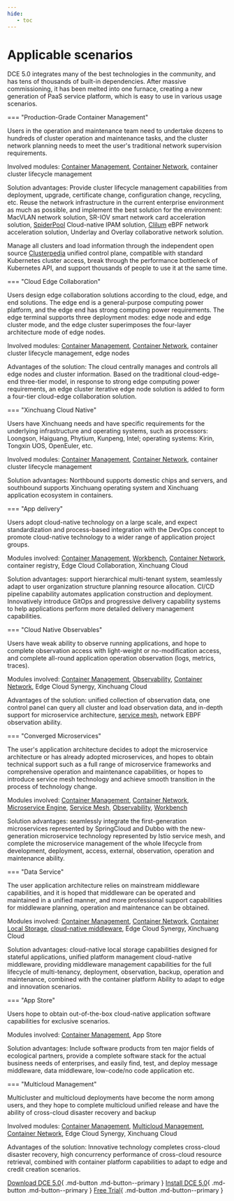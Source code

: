 ```yaml
---
hide:
   - toc
---
```


# Applicable scenarios

DCE 5.0 integrates many of the best technologies in the community, and has tens of thousands of built-in dependencies. After massive commissioning, it has been melted into one furnace, creating a new generation of PaaS service platform, which is easy to use in various usage scenarios.

=== "Production-Grade Container Management"

Users in the operation and maintenance team need to undertake dozens to hundreds of cluster operation and maintenance tasks, and the cluster network planning needs to meet the user's traditional network supervision requirements.

Involved modules: [Container Management](../kpanda/intro/what.md), [Container Network](../network/intro/what-is-net.md), container cluster lifecycle management

Solution advantages: Provide cluster lifecycle management capabilities from deployment, upgrade, certificate change, configuration change, recycling, etc.
Reuse the network infrastructure in the current enterprise environment as much as possible, and implement the best solution for the environment: MacVLAN network solution, SR-IOV smart network card acceleration solution, [SpiderPool](../network/modules/spiderpool/what.md) Cloud-native IPAM solution, [Clilum](../network/modules/cilium/what.md) eBPF network acceleration solution, Underlay and Overlay collaborative network solution.

Manage all clusters and load information through the independent open source [Clusterpedia](../community/clusterpedia.md) unified control plane, compatible with standard Kubernetes cluster access, break through the performance bottleneck of Kubernetes API, and support thousands of people to use it at the same time.

=== "Cloud Edge Collaboration"

Users design edge collaboration solutions according to the cloud, edge, and end solutions. The edge end is a general-purpose computing power platform, and the edge end has strong computing power requirements. The edge terminal supports three deployment modes: edge node and edge cluster mode, and the edge cluster superimposes the four-layer architecture mode of edge nodes.

Involved modules: [Container Management](../kpanda/intro/what.md), [Container Network](../network/intro/what-is-net.md), container cluster lifecycle management, edge nodes

Advantages of the solution: The cloud centrally manages and controls all edge nodes and cluster information. Based on the traditional cloud-edge-end three-tier model, in response to strong edge computing power requirements, an edge cluster iterative edge node solution is added to form a four-tier cloud-edge collaboration solution.

=== "Xinchuang Cloud Native"

Users have Xinchuang needs and have specific requirements for the underlying infrastructure and operating systems, such as processors: Loongson, Haiguang, Phytium, Kunpeng, Intel; operating systems: Kirin, Tongxin UOS, OpenEuler, etc.

Involved modules: [Container Management](../kpanda/intro/what.md), [Container Network](../network/intro/what-is-net.md), container cluster lifecycle management

Solution advantages: Northbound supports domestic chips and servers, and southbound supports Xinchuang operating system and Xinchuang application ecosystem in containers.

=== "App delivery"

Users adopt cloud-native technology on a large scale, and expect standardization and process-based integration with the DevOps concept to promote cloud-native technology to a wider range of application project groups.

Modules involved: [Container Management](../kpanda/intro/what.md), [Workbench](../amamba/intro/what.md), [Container Network](../network/intro/what-is-net.md), container registry, Edge Cloud Collaboration, Xinchuang Cloud

Solution advantages: support hierarchical multi-tenant system, seamlessly adapt to user organization structure planning resource allocation.
CI/CD pipeline capability automates application construction and deployment. Innovatively introduce GitOps and progressive delivery capability systems to help applications perform more detailed delivery management capabilities.

=== "Cloud Native Observables"

Users have weak ability to observe running applications, and hope to complete observation access with light-weight or no-modification access, and complete all-round application operation observation (logs, metrics, traces).

Modules involved: [Container Management](../kpanda/intro/what.md), [Observability](../insight/intro/what.md), [Container Network](../network/intro/what-is-net.md), Edge Cloud Synergy, Xinchuang Cloud

Advantages of the solution: unified collection of observation data, one control panel can query all cluster and load observation data, and in-depth support for microservice architecture, [service mesh](../mspider/intro/what.md), network EBPF observation ability.

=== "Converged Microservices"

The user's application architecture decides to adopt the microservice architecture or has already adopted microservices, and hopes to obtain technical support such as a full range of microservice frameworks and comprehensive operation and maintenance capabilities, or hopes to introduce service mesh technology and achieve smooth transition in the process of technology change.

Modules involved: [Container Management](../kpanda/intro/what.md), [Container Network](../network/intro/what-is-net.md), [Microservice Engine](../skoala/intro/what.md), [Service Mesh](../mspider/intro/what.md), [Observability](../insight/intro/what.md), [Workbench](../amamba/intro/what.md)

Solution advantages: seamlessly integrate the first-generation microservices represented by SpringCloud and Dubbo with the new-generation microservice technology represented by Istio service mesh, and complete the microservice management of the whole lifecycle from development, deployment, access, external, observation, operation and maintenance ability.

=== "Data Service"

The user application architecture relies on mainstream middleware capabilities, and it is hoped that middleware can be operated and maintained in a unified manner, and more professional support capabilities for middleware planning, operation and maintenance can be obtained.

Modules involved: [Container Management](../kpanda/intro/what.md), [Container Network](../network/intro/what-is-net.md), [Container Local Storage](../storage/what.md), [cloud-native middleware](../middleware/what.md), Edge Cloud Synergy, Xinchuang Cloud

Solution advantages: cloud-native local storage capabilities designed for stateful applications, unified platform management cloud-native middleware, providing middleware management capabilities for the full lifecycle of multi-tenancy, deployment, observation, backup, operation and maintenance, combined with the container platform Ability to adapt to edge and innovation scenarios.

=== "App Store"

Users hope to obtain out-of-the-box cloud-native application software capabilities for exclusive scenarios.

Modules involved: [Container Management](../kpanda/intro/what.md), App Store

Solution advantages: Include software products from ten major fields of ecological partners, provide a complete software stack for the actual business needs of enterprises, and easily find, test, and deploy message middleware, data middleware, low-code/no code application etc.

=== "Multicloud Management"

Multicluster and multicloud deployments have become the norm among users, and they hope to complete multicloud unified release and have the ability of cross-cloud disaster recovery and backup

Involved modules: [Container Management](../kpanda/intro/what.md), [Multicloud Management](../kairship/intro/what.md), [Container Network](../network/intro/what-is-net.md), Edge Cloud Synergy, Xinchuang Cloud

Advantages of the solution: Innovative technology completes cross-cloud disaster recovery, high concurrency performance of cross-cloud resource retrieval, combined with container platform capabilities to adapt to edge and credit creation scenarios.

[Download DCE 5.0](../download/dce5.md){ .md-button .md-button--primary }
[Install DCE 5.0](../install/intro.md){ .md-button .md-button--primary }
[Free Trial](license0.md){ .md-button .md-button--primary }
